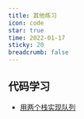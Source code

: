 ```yaml
---
title: 其他练习
icon: code
star: true
time: 2022-01-17
sticky: 20
breadcrumb: false
---
```


<!-- more -->

## 代码学习

- [用两个栈实现队列](yong-liang-ge-zhan-shi-xian-dui-lie.md)
